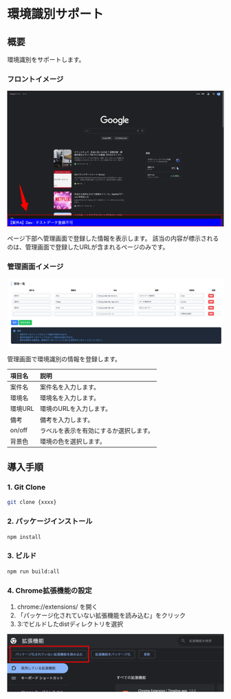 # 環境識別サポート

## 概要

環境識別をサポートします。

### フロントイメージ

![環境識別サポート](./image/readme_01.png)

ページ下部へ管理画面で登録した情報を表示します。
該当の内容が標示されるのは、管理画面で登録したURLが含まれるページのみです。

### 管理画面イメージ

![環境識別サポート](./image/readme_02.png)

管理画面で環境識別の情報を登録します。

| 項目名  | 説明                    |
| :------ | :---------------------- |
| 案件名  | 案件名を入力します。    |
| 環境名  | 環境名を入力します。    |
| 環境URL | 環境のURLを入力します。 |
| 備考    | 備考を入力します。      |
| on/off | ラベルを表示を有効にするか選択します。 |
| 背景色  | 環境の色を選択します。  |

## 導入手順

### 1. Git Clone

```bash
git clone {xxxx}
```

### 2. パッケージインストール

```bash
npm install
```

### 3. ビルド

```bash
npm run build:all
```

### 4. Chrome拡張機能の設定

1. chrome://extensions/ を開く
2. 「パッケージ化されていない拡張機能を読み込む」をクリック
3. 3:でビルドしたdistディレクトリを選択

![環境識別サポート](./image/readme_03.png)
